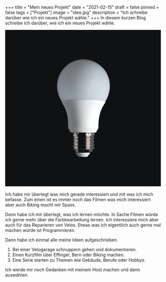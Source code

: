 +++
title = "Mein neues Projekt"
date = "2021-02-15"
draft = false
pinned = false
tags = ["Projekt"]
image = "idee.jpg"
description = "Ich schreibe darüber wie ich ein neues Projekt wähle."
+++
In diesem kurzen Blog schreibe ich darüber, wie ich ein neues Projekt wähle.

![](idee.jpg)

Ich habe mir überlegt was mich gerade interessiert und mit was ich mich befasse. Zum einen ist es immer noch das Filmen was mich interessiert aber auch Biking macht mir Spass.

Dann habe ich mir überlegt, was ich lernen möchte. In Sache Filmen würde ich gerne mehr über die Farbbearbeitung lernen. Ich interessiere mich aber auch für das Reparieren von Velos. Etwas was ich eigentlich auch gerne mal machen würde ist Programmieren.

Dann habe ich einmal alle meine Ideen aufgeschrieben.

1. Bei einer Velogarage schnuppern gehen und dokumentieren.
2. Einen Kurzfilm über Effinger, Bern oder Biking machen. 
3. Eine Serie starten zu Themen wie Gebäude, Berufe oder Hobbys.

Ich werde mir noch Gedanken mit meinem Host machen und dann auswählen.